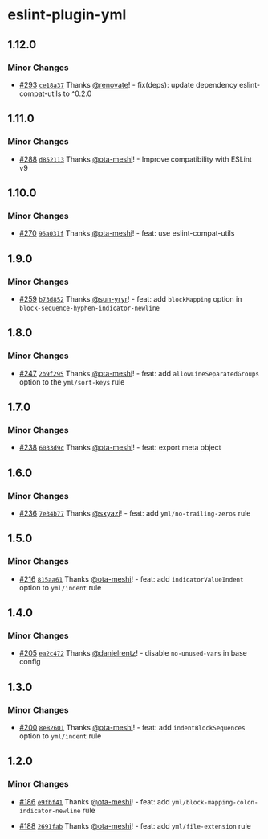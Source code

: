 # eslint-plugin-yml

## 1.12.0

### Minor Changes

- [#293](https://github.com/ota-meshi/eslint-plugin-yml/pull/293) [`ce18a37`](https://github.com/ota-meshi/eslint-plugin-yml/commit/ce18a37dc33911c7ecea730c3f028a9a65bd83ad) Thanks [@renovate](https://github.com/apps/renovate)! - fix(deps): update dependency eslint-compat-utils to ^0.2.0

## 1.11.0

### Minor Changes

- [#288](https://github.com/ota-meshi/eslint-plugin-yml/pull/288) [`d852113`](https://github.com/ota-meshi/eslint-plugin-yml/commit/d8521132623858ebfbef6bee79cda8c6333948db) Thanks [@ota-meshi](https://github.com/ota-meshi)! - Improve compatibility with ESLint v9

## 1.10.0

### Minor Changes

- [#270](https://github.com/ota-meshi/eslint-plugin-yml/pull/270) [`96a031f`](https://github.com/ota-meshi/eslint-plugin-yml/commit/96a031f4989b6da8cf044a5a9bf9e47b1b8d3538) Thanks [@ota-meshi](https://github.com/ota-meshi)! - feat: use eslint-compat-utils

## 1.9.0

### Minor Changes

- [#259](https://github.com/ota-meshi/eslint-plugin-yml/pull/259) [`b73d852`](https://github.com/ota-meshi/eslint-plugin-yml/commit/b73d8529b56c77debe8c8f0e538e40169423c77d) Thanks [@sun-yryr](https://github.com/sun-yryr)! - feat: add `blockMapping` option in `block-sequence-hyphen-indicator-newline`

## 1.8.0

### Minor Changes

- [#247](https://github.com/ota-meshi/eslint-plugin-yml/pull/247) [`2b9f295`](https://github.com/ota-meshi/eslint-plugin-yml/commit/2b9f295ccd24c603d6413b2406a1af241f306dce) Thanks [@ota-meshi](https://github.com/ota-meshi)! - feat: add `allowLineSeparatedGroups` option to the `yml/sort-keys` rule

## 1.7.0

### Minor Changes

- [#238](https://github.com/ota-meshi/eslint-plugin-yml/pull/238) [`6033d9c`](https://github.com/ota-meshi/eslint-plugin-yml/commit/6033d9c6130f08ff5667ffa712a63b74244a4b48) Thanks [@ota-meshi](https://github.com/ota-meshi)! - feat: export meta object

## 1.6.0

### Minor Changes

- [#236](https://github.com/ota-meshi/eslint-plugin-yml/pull/236) [`7e34b77`](https://github.com/ota-meshi/eslint-plugin-yml/commit/7e34b7748a4e3663ab56dc504214ba613b3f8347) Thanks [@sxyazi](https://github.com/sxyazi)! - feat: add `yml/no-trailing-zeros` rule

## 1.5.0

### Minor Changes

- [#216](https://github.com/ota-meshi/eslint-plugin-yml/pull/216) [`815aa61`](https://github.com/ota-meshi/eslint-plugin-yml/commit/815aa61174e9d4f4744516dede7cc45a5b82eab1) Thanks [@ota-meshi](https://github.com/ota-meshi)! - feat: add `indicatorValueIndent` option to `yml/indent` rule

## 1.4.0

### Minor Changes

- [#205](https://github.com/ota-meshi/eslint-plugin-yml/pull/205) [`ea2c472`](https://github.com/ota-meshi/eslint-plugin-yml/commit/ea2c47271cbd8ea921a71a73c57dd7c097cec15b) Thanks [@danielrentz](https://github.com/danielrentz)! - disable `no-unused-vars` in base config

## 1.3.0

### Minor Changes

- [#200](https://github.com/ota-meshi/eslint-plugin-yml/pull/200) [`8e82601`](https://github.com/ota-meshi/eslint-plugin-yml/commit/8e82601b85aebb0d4487592ce8b0349788a00266) Thanks [@ota-meshi](https://github.com/ota-meshi)! - feat: add `indentBlockSequences` option to `yml/indent` rule

## 1.2.0

### Minor Changes

- [#186](https://github.com/ota-meshi/eslint-plugin-yml/pull/186) [`e9fbf41`](https://github.com/ota-meshi/eslint-plugin-yml/commit/e9fbf41d0469d25ba5d423789f7461abdd1eeadc) Thanks [@ota-meshi](https://github.com/ota-meshi)! - feat: add `yml/block-mapping-colon-indicator-newline` rule

- [#188](https://github.com/ota-meshi/eslint-plugin-yml/pull/188) [`2691fab`](https://github.com/ota-meshi/eslint-plugin-yml/commit/2691fabcf22b0218f4da466eff923d9b783e3f8f) Thanks [@ota-meshi](https://github.com/ota-meshi)! - feat: add `yml/file-extension` rule
